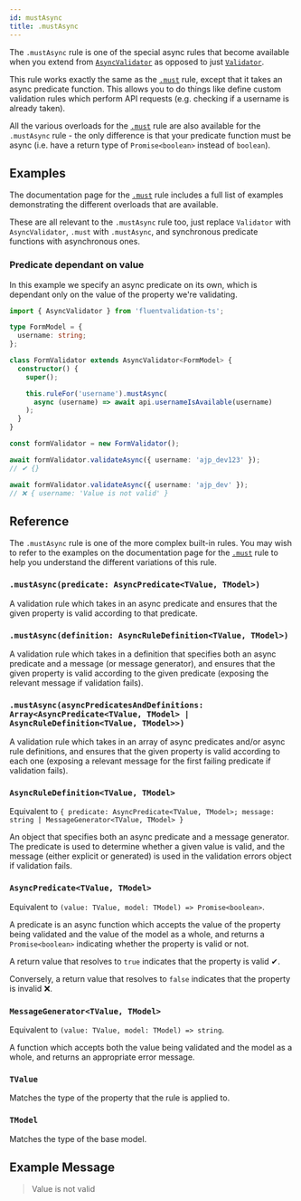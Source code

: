 ```yaml
---
id: mustAsync
title: .mustAsync
---
```


The `.mustAsync` rule is one of the special async rules that become available when you extend from [`AsyncValidator`](api/core/asyncValidator.md) as opposed to just [`Validator`](api/core/validator.md).

This rule works exactly the same as the [`.must`](api/rules/must.md) rule, except that it takes an async predicate function. This allows you to do things like define custom validation rules which perform API requests (e.g. checking if a username is already taken).

All the various overloads for the [`.must`](api/rules/must.md) rule are also available for the `.mustAsync` rule - the only difference is that your predicate function must be async (i.e. have a return type of `Promise<boolean>` instead of `boolean`).

## Examples

The documentation page for the [`.must`](api/rules/must.md) rule includes a full list of examples demonstrating the different overloads that are available.

These are all relevant to the `.mustAsync` rule too, just replace `Validator` with `AsyncValidator`, `.must` with `.mustAsync`, and synchronous predicate functions with asynchronous ones.

### Predicate dependant on value

In this example we specify an async predicate on its own, which is dependant only on the value of the property we're validating.

```typescript
import { AsyncValidator } from 'fluentvalidation-ts';

type FormModel = {
  username: string;
};

class FormValidator extends AsyncValidator<FormModel> {
  constructor() {
    super();

    this.ruleFor('username').mustAsync(
      async (username) => await api.usernameIsAvailable(username)
    );
  }
}

const formValidator = new FormValidator();

await formValidator.validateAsync({ username: 'ajp_dev123' });
// ✔ {}

await formValidator.validateAsync({ username: 'ajp_dev' });
// ❌ { username: 'Value is not valid' }
```

## Reference

The `.mustAsync` rule is one of the more complex built-in rules. You may wish to refer to the examples on the documentation page for the [`.must`](api/rules/must.md) rule to help you understand the different variations of this rule.

### `.mustAsync(predicate: AsyncPredicate<TValue, TModel>)`

A validation rule which takes in an async predicate and ensures that the given property is valid according to that predicate.

### `.mustAsync(definition: AsyncRuleDefinition<TValue, TModel>)`

A validation rule which takes in a definition that specifies both an async predicate and a message (or message generator), and ensures that the given property is valid according to the given predicate (exposing the relevant message if validation fails).

### `.mustAsync(asyncPredicatesAndDefinitions: Array<AsyncPredicate<TValue, TModel> | AsyncRuleDefinition<TValue, TModel>>)`

A validation rule which takes in an array of async predicates and/or async rule definitions, and ensures that the given property is valid according to each one (exposing a relevant message for the first failing predicate if validation fails).

### `AsyncRuleDefinition<TValue, TModel>`

Equivalent to `{ predicate: AsyncPredicate<TValue, TModel>; message: string | MessageGenerator<TValue, TModel> }`

An object that specifies both an async predicate and a message generator. The predicate is used to determine whether a given value is valid, and the message (either explicit or generated) is used in the validation errors object if validation fails.

### `AsyncPredicate<TValue, TModel>`

Equivalent to `(value: TValue, model: TModel) => Promise<boolean>`.

A predicate is an async function which accepts the value of the property being validated and the value of the model as a whole, and returns a `Promise<boolean>` indicating whether the property is valid or not.

A return value that resolves to `true` indicates that the property is valid ✔.

Conversely, a return value that resolves to `false` indicates that the property is invalid ❌.

### `MessageGenerator<TValue, TModel>`

Equivalent to `(value: TValue, model: TModel) => string`.

A function which accepts both the value being validated and the model as a whole, and returns an appropriate error message.

### `TValue`

Matches the type of the property that the rule is applied to.

### `TModel`

Matches the type of the base model.

## Example Message

> Value is not valid
